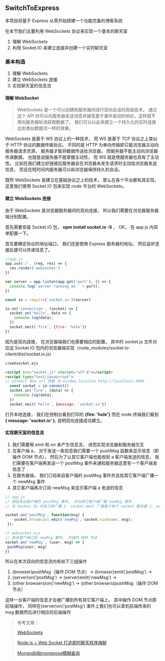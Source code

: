 ## SwitchToExpress

本项目将基于 Express 从零开始搭建一个功能完备的博客系统

在本节我们主要利用 WebSockets 协议来实现一个基本的聊天室

1. 理解 WebSockets
1. 利用 Socket.IO 来建立连接并创建一个实时聊天室

### 基本构造
1. 理解 WebSockets
1. 建立 WebSockets 连接
1. 实现聊天室的信息流

#### 理解 WebSocket

> WebSockets 是一个可以创建和服务器间进行双向会话的高级技术。 通过这个 API 你可以向服务器发送消息并接受基于事件驱动的响应，这样就不用向服务器轮询获取数据了。 我们可以以此来建立一个持久化的实时连接达到类似数据流一样的效果。

WebSockets 是基于 WS 协议上的一种技术， 而 WS 是基于 TCP 协议之上类似于 HTTP 协议的数据传输协议。 不同的是 HTTP 为单向传输即只能浏览器主动向服务器请求资源， 服务器才能将数据传送给浏览器， 而服务器不能主动向浏览器传递数据。 也就是说服务器不能掌握主动性， 而 WS 就是使服务器也具有了主动性。 比如在我们建立好链接后服务器会在浏览器未发生请求时主动给浏览器发送信息， 而且在短时间内服务器可以和浏览器保持持久的会话。

既然 WebSockets 是建立在基础协议之上的技术， 那么在各个平台都有其实现， 这里我们使用 Socket.IO 包来实现 node 平台的 WebSockets。


#### 建立 WebSockets 连接

由于 WebSockets 是浏览器服务器间的双向连接， 所以我们需要在浏览器服务器端分别配置。

首先需要安装 Socket.IO 包， **npm install socket.io -S** ， OK， 在 app.js 内简单配置一下。

首先要确定协议的地址端口， 我们还是使用 Express 服务器的地址。 然后监听连接后便可以传递信息了。

```` javascript
//app.js
app.use('/', (req, res) => {
  res.render('websocket')
})

var server = app.listen(app.get('port'), () => {
  console.log('server running on ' + port);
})

const io = require('socket.io')(server)

io.on('connection', (socket) => {
  socket.on('hello', data => {
    console.log(data);
  })
  socket.emit('fire', {fire: 'hole'})
})

````
因为是双向连接， 在浏览器端我们也需要相应的配置。  其中的 socket.js 文件对应这 Socket.IO 包内的浏览器端实现（node_modules/socket.io-client/dist/socket.io.js）

```` html
//websocket.ejs

<script src="socket.js" charset="utf-8"></script>
<script type="text/javascript">
// connect 默认 url 参数 为 window.location http://localhost:3000
  const socket = io.connect()
  socket.on('fire', (data) => {
    console.log(data);
  })
  socket.emit('hello', {message: 'socket.io'})

````

打开本地连接， 我们在控制台看到打印的 **{fire: 'hole'}** 而在 node 终端我们看到 **{ message: 'socket.io' }**, 说明双向连接成功建立。

#### 实现聊天室的信息流

1. 我们需要用 emit 和 on 来产生信息流， 进而实现浏览器和服务器交互
2. 在客户端 a， 对于发送一条信息我们需要一个 pushMsg 函数来显示信息（即操作 DOM 节点）， 然后为了让其它客户端也能收到 a 客户端发送的信息， 我们需要在客户端再发送一个 postMsg 事件来通知服务器这里有一个客户端发信息了
3. 在服务器端， 我们订阅来自客户端的 postMsg 事件并且给其它客户端广播一个 newMsg 事件
4. 其它客户端再次订阅 newMsg 来显示客户端 a 发送的信息

````javascript
// app.js
// 接收来自客户端的 postMsg 事件， 并向其它客户端广播 newMsg 事件
// 在 Socket.IO 内有三种广播 1. socket.emit 广播属于单个 socket 服务器 2. socket.broadcast.emit 即向除 socket 服务外的所有其它 socket 发送广播 3. io.sockets.emit 即全局广播向所有 socket 服务发送广播

socket.on('postMsg', function(msg) {
    socket.broadcast.emit('newMsg', socket.nickname, msg);
 });

// websocket.ejs
// 其余客户端订阅 newMsg 事件， 并操作 DOM 节点
socket.on('newMsg', (user, msg) => {
 pushMsg(user, msg)
})
````

所以在本次双向的信息流内有如下三组操作
1. (browser)pushMsg（操作 DOM 节点）-> (browser)emit('postMsg') ->
1. (server)on('postMsg') -> (server)emit('newMsg') ->
1. (other browsers)on('newMsg') -> (other browsers)pushMsg（操作 DOM 节点）

这样一台客户端的信息才会被广播到所有其它客户端上。 其中操作 DOM 节点即前端操作， 同样在(server)on('postMsg') 事件上我们也可以拿到前端传来的 msg 数据然后进行相应的后端操作

> 参考文章：

> [WebSockets](https://developer.mozilla.org/zh-CN/docs/Web/API/WebSockets_API)

>[Node.js + Web Socket 打造即时聊天程序嗨聊
](http://www.cnblogs.com/Wayou/p/hichat_built_with_nodejs_socket.html)

>[Mongodb和mongoose模糊查询](https://yuedun.duapp.com/blogdetail/581d736c43c18f1b7ae3e3ff)

